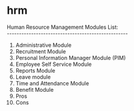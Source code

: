 # hrm
Human Resource Management
Modules List: <br/>
--------------------------------------------------<br/>
1. Administrative Module <br/>
2. Recruitment Module <br/>
3. Personal Information Manager Module (PIM)<br/>
4. Employee Self Service Module<br/>
5. Reports Module<br/>
6. Leave module <br/>
7. Time and Attendance Module <br/>
8. Benefit Module<br/>
9. Pros <br/>
10. Cons

